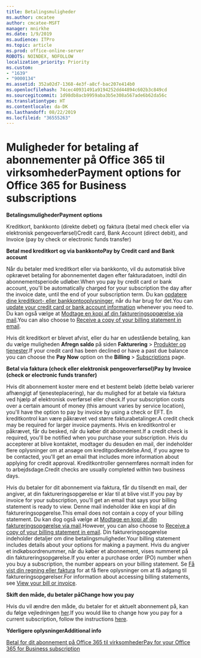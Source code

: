```yaml
---
title: Betalingsmuligheder
ms.author: cmcatee
author: cmcatee-MSFT
manager: mnirkhe
ms.date: 1/9/2019
ms.audience: ITPro
ms.topic: article
ms.prod: office-online-server
ROBOTS: NOINDEX, NOFOLLOW
localization_priority: Priority
ms.custom:
- "1639"
- "9000134"
ms.assetid: 352a02d7-1368-4e3f-a8cf-bac207e414b0
ms.openlocfilehash: 74cec40931491a9194252dd44894c602b3c849cd
ms.sourcegitcommit: 1d98db8acb9959aba3b5e308a567ade6b62da56c
ms.translationtype: HT
ms.contentlocale: da-DK
ms.lasthandoff: 08/22/2019
ms.locfileid: "36555263"
---
```

# <a name="payment-options-for-office-365-for-business-subscriptions"></a><span data-ttu-id="1a39f-102">Muligheder for betaling af abonnementer på Office 365 til virksomheder</span><span class="sxs-lookup"><span data-stu-id="1a39f-102">Payment options for Office 365 for Business subscriptions</span></span>

<span data-ttu-id="1a39f-103">**Betalingsmuligheder**</span><span class="sxs-lookup"><span data-stu-id="1a39f-103">**Payment options**</span></span>
  
<span data-ttu-id="1a39f-104">Kreditkort, bankkonto (direkte debet) og faktura (betal med check eller via elektronisk pengeoverførsel)</span><span class="sxs-lookup"><span data-stu-id="1a39f-104">Credit card, Bank Account (direct debit), and Invoice (pay by check or electronic funds transfer)</span></span>
  
<span data-ttu-id="1a39f-105">**Betal med kreditkort og via bankkonto**</span><span class="sxs-lookup"><span data-stu-id="1a39f-105">**Pay by Credit card and Bank account**</span></span>
  
<span data-ttu-id="1a39f-106">Når du betaler med kreditkort eller via bankkonto, vil du automatisk blive opkrævet betaling for abonnementet dagen efter fakturadatoen, indtil din abonnementsperiode udløber.</span><span class="sxs-lookup"><span data-stu-id="1a39f-106">When you pay by credit card or bank account, you'll be automatically charged for your subscription the day after the invoice date, until the end of your subscription term.</span></span> <span data-ttu-id="1a39f-107">Du kan [opdatere dine kreditkort- eller bankkontooplysninger](https://docs.microsoft.com/office365/admin/subscriptions-and-billing/add-update-or-remove-credit-card-or-bank-account), når du har brug for det.</span><span class="sxs-lookup"><span data-stu-id="1a39f-107">You can [update your credit card or bank account information](https://docs.microsoft.com/office365/admin/subscriptions-and-billing/add-update-or-remove-credit-card-or-bank-account) whenever you need to.</span></span> <span data-ttu-id="1a39f-108">Du kan også vælge at [Modtage en kopi af din faktureringsopgørelse via mail](https://docs.microsoft.com/office365/admin/subscriptions-and-billing/pay-for-your-subscription#receive-a-copy-of-your-billing-statement-in-email).</span><span class="sxs-lookup"><span data-stu-id="1a39f-108">You can also choose to [Receive a copy of your billing statement in email](https://docs.microsoft.com/office365/admin/subscriptions-and-billing/pay-for-your-subscription#receive-a-copy-of-your-billing-statement-in-email).</span></span>
  
<span data-ttu-id="1a39f-109">Hvis dit kreditkort er blevet afvist, eller du har en udestående betaling, kan du vælge muligheden **Afregn saldo** på siden **Fakturering** \> [Produkter og tjenester](https://portal.office.com/adminportal/home#/subscriptions).</span><span class="sxs-lookup"><span data-stu-id="1a39f-109">If your credit card has been declined or have a past due balance you can choose the **Pay Now** option on the **Billing** \> [Subscriptions](https://portal.office.com/adminportal/home#/subscriptions) page.</span></span>
  
<span data-ttu-id="1a39f-110">**Betal via faktura (check eller elektronisk pengeoverførsel)**</span><span class="sxs-lookup"><span data-stu-id="1a39f-110">**Pay by Invoice (check or electronic funds transfer)**</span></span>
  
<span data-ttu-id="1a39f-111">Hvis dit abonnement koster mere end et bestemt beløb (dette beløb varierer afhængigt af tjenesteplacering), har du mulighed for at betale via faktura ved hjælp af elektronisk overførsel eller check.</span><span class="sxs-lookup"><span data-stu-id="1a39f-111">If your subscription costs over a certain amount of money (this amount varies by service location), you'll have the option to pay by invoice by using a check or EFT.</span></span> <span data-ttu-id="1a39f-112">En kreditkontrol kan være påkrævet ved større fakturabetalinger.</span><span class="sxs-lookup"><span data-stu-id="1a39f-112">A credit check may be required for larger invoice payments.</span></span> <span data-ttu-id="1a39f-113">Hvis en kreditkontrol er påkrævet, får du besked, når du køber dit abonnement.</span><span class="sxs-lookup"><span data-stu-id="1a39f-113">If a credit check is required, you'll be notified when you purchase your subscription.</span></span> <span data-ttu-id="1a39f-114">Hvis du accepterer at blive kontaktet, modtager du desuden en mail, der indeholder flere oplysninger om at ansøge om kreditgodkendelse.</span><span class="sxs-lookup"><span data-stu-id="1a39f-114">And, if you agree to be contacted, you'll get an email that includes more information about applying for credit approval.</span></span> <span data-ttu-id="1a39f-115">Kreditkontroller gennemføres normalt inden for to arbejdsdage.</span><span class="sxs-lookup"><span data-stu-id="1a39f-115">Credit checks are usually completed within two business days.</span></span>
  
<span data-ttu-id="1a39f-116">Hvis du betaler for dit abonnement via faktura, får du tilsendt en mail, der angiver, at din faktureringsopgørelse er klar til at blive vist.</span><span class="sxs-lookup"><span data-stu-id="1a39f-116">If you pay by invoice for your subscription, you'll get an email that says your billing statement is ready to view.</span></span> <span data-ttu-id="1a39f-117">Denne mail indeholder ikke en kopi af din faktureringsopgørelse.</span><span class="sxs-lookup"><span data-stu-id="1a39f-117">This email does not contain a copy of your billing statement.</span></span> <span data-ttu-id="1a39f-118">Du kan dog også vælge at [Modtage en kopi af din faktureringsopgørelse via mail](https://docs.microsoft.com/office365/admin/subscriptions-and-billing/pay-for-your-subscription#receive-a-copy-of-your-billing-statement-in-email).</span><span class="sxs-lookup"><span data-stu-id="1a39f-118">However, you can also choose to [Receive a copy of your billing statement in email](https://docs.microsoft.com/office365/admin/subscriptions-and-billing/pay-for-your-subscription#receive-a-copy-of-your-billing-statement-in-email).</span></span> <span data-ttu-id="1a39f-119">Din faktureringsopgørelse indeholder detaljer om dine betalingsmuligheder.</span><span class="sxs-lookup"><span data-stu-id="1a39f-119">Your billing statement includes details about your options for making a payment.</span></span> <span data-ttu-id="1a39f-120">Hvis du angiver et indkøbsordrenummer, når du køber et abonnement, vises nummeret på din faktureringsopgørelse.</span><span class="sxs-lookup"><span data-stu-id="1a39f-120">If you enter a purchase order (PO) number when you buy a subscription, the number appears on your billing statement.</span></span> <span data-ttu-id="1a39f-121">Se [Få vist din regning eller faktura](https://docs.microsoft.com/office365/admin/subscriptions-and-billing/view-your-bill-or-invoice) for at få flere oplysninger om at få adgang til faktureringsopgørelser.</span><span class="sxs-lookup"><span data-stu-id="1a39f-121">For information about accessing billing statements, see [View your bill or invoice](https://docs.microsoft.com/office365/admin/subscriptions-and-billing/view-your-bill-or-invoice).</span></span>
  
<span data-ttu-id="1a39f-122">**Skift den måde, du betaler på**</span><span class="sxs-lookup"><span data-stu-id="1a39f-122">**Change how you pay**</span></span>
  
<span data-ttu-id="1a39f-123">Hvis du vil ændre den måde, du betaler for et aktuelt abonnement på, kan du følge vejledningen [her](https://docs.microsoft.com/office365/admin/subscriptions-and-billing/change-payment-method).</span><span class="sxs-lookup"><span data-stu-id="1a39f-123">If you would like to change how you pay for a current subscription, follow the instructions [here](https://docs.microsoft.com/office365/admin/subscriptions-and-billing/change-payment-method).</span></span>
  
<span data-ttu-id="1a39f-124">**Yderligere oplysninger**</span><span class="sxs-lookup"><span data-stu-id="1a39f-124">**Additional info**</span></span>
  
[<span data-ttu-id="1a39f-125">Betal for dit abonnement på Office 365 til virksomheder</span><span class="sxs-lookup"><span data-stu-id="1a39f-125">Pay for your Office 365 for Business subscription</span></span>](https://docs.microsoft.com/office365/admin/subscriptions-and-billing/pay-for-your-subscription)